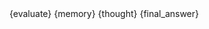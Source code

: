 <output>
    <evaluate>{evaluate}</evaluate>
    <memory>{memory}</memory>
    <thought>{thought}</thought>
    <final_answer>{final_answer}</final_answer>
</output>